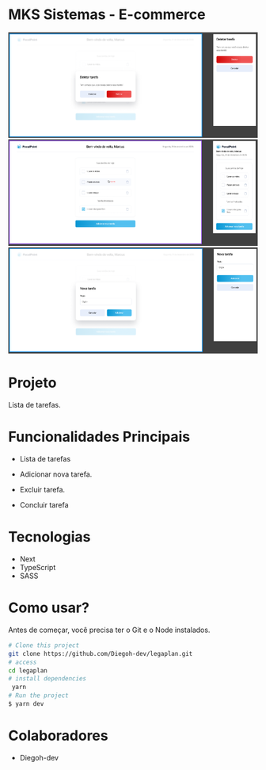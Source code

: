 
#  MKS Sistemas - E-commerce



<img src="./public/assets/deletar.png" alt="eletar">
<img src="./public/assets/listatarefa.png" alt="listatarefa">
<img src="./public/assets/novatarefa.png" alt="novatarefa">

# Projeto

Lista de tarefas.

# Funcionalidades Principais

- Lista de tarefas

- Adicionar nova tarefa.
- Excluir tarefa.
- Concluir tarefa

# Tecnologias

- Next
- TypeScript
- SASS


# Como usar?
Antes de começar, você precisa ter o Git e o Node instalados.

```bash
# Clone this project
git clone https://github.com/Diegoh-dev/legaplan.git
# access
cd legaplan
# install dependencies
 yarn
# Run the project
$ yarn dev
```
    

# Colaboradores

- Diegoh-dev

